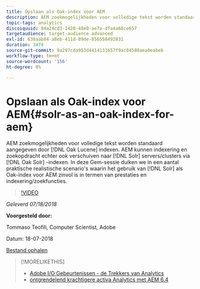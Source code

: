 ```yaml
---
title: Opslaan als Oak-index voor AEM
description: AEM zoekmogelijkheden voor volledige tekst worden standaard aangeboden door Oak Lucene-indexen. AEM kunnen indexering en zoeken naar Solr-servers/clusters echter ook verschuiven via Oak Solr-indexen. In deze Gem-sessie duiken we in een aantal praktische realistische scenario's waarin het gebruik van Solr als Oak-index voor AEM zinvol is in termen van prestaties en indexering/zoekfuncties.
topic-tags: analytics
discoiquuid: 84a24cd3-1420-48e0-ae7a-dfa4a68ce657
targetaudience: target-audience advanced
exl-id: 638aab84-a8eb-411d-89de-856558492831
duration: 3474
source-git-commit: 9a297cda953d4414131657f9ac84580aea0eabeb
workflow-type: tm+mt
source-wordcount: '156'
ht-degree: 0%

---
```


# Opslaan als Oak-index voor AEM{#solr-as-an-oak-index-for-aem}

AEM zoekmogelijkheden voor volledige tekst worden standaard aangegeven door [!DNL Oak Lucene] indexen. AEM kunnen indexering en zoekopdracht echter ook verschuiven naar [!DNL Solr] servers/clusters via [!DNL Oak Solr] -indexen. In deze Gem-sessie duiken we in een aantal praktische realistische scenario&#39;s waarin het gebruik van [!DNL Solr] als Oak-index voor AEM zinvol is in termen van prestaties en indexering/zoekfuncties.

>[!VIDEO](https://video.tv.adobe.com/v/23023/?quality=9)

*Geleverd 07/18/2018*

**Voorgesteld door:**

Tommaso Teofili, Computer Scientist, Adobe

Datum: 18-07-2018

[Bestand ophalen](assets/aem-gems-solr-oakaem-071818.pdf)

<!--
[Get back to the Overview](https://helpx.adobe.com/nl/experience-manager/kt/eseminars/gems/aem-index.html)
-->

>[!MORELIKETHIS]
>
>* [ Adobe I/O Gebeurtenissen - de Trekkers van Analytics ](aem-analytics-triggers.md)
>* [ ontgrendelend krachtigere activa Analytics met AEM 6.4 ](https://helpx.adobe.com/experience-manager/kt/eseminars/experience-insider/exp-asset-analytics-64.html)

<!-- wrong link, needs to be replaced. removed for now:
>* [Getting the most out of digital interactions with AEM and Analytics](https://helpx.adobe.com/experience-manager/kt/eseminars/ask-the-expert/aem-getting-the-most-out-of-digital-interactions-with-aem-and-analytics.html) 
-->
